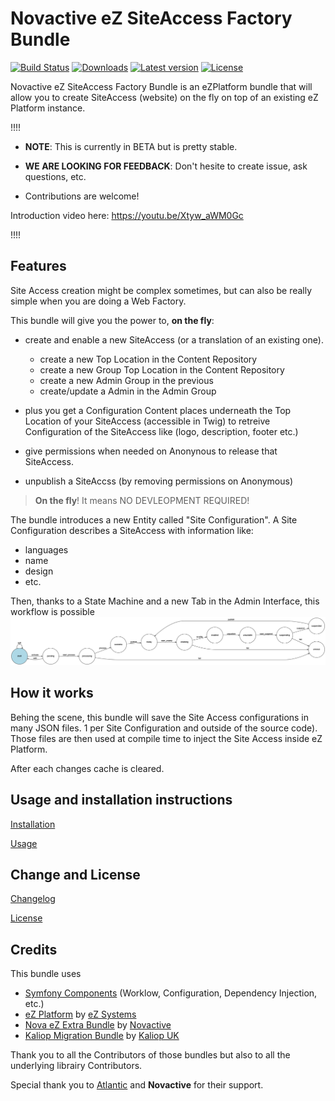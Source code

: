 # Novactive eZ SiteAccess Factory Bundle

[![Build Status](https://img.shields.io/travis/Novactive/NovaeZSiteAccessFactoryBundle.svg?style=flat-square&branch=master)](https://travis-ci.org/Novactive/NovaeZSiteAccessFactoryBundle)
[![Downloads](https://img.shields.io/packagist/dt/novactive/ezsiteaccessfactorybundle.svg?style=flat-square)](https://packagist.org/packages/novactive/ezseobundle)
[![Latest version](https://img.shields.io/github/release/Novactive/NovaeZSiteAccessFactoryBundle.svg?style=flat-square)](https://github.com/Novactive/NovaeZSiteAccessFactoryBundle/releases)
[![License](https://img.shields.io/packagist/l/novactive/ezsiteaccessfactorybundle.svg?style=flat-square)](LICENSE)

Novactive eZ SiteAccess Factory Bundle is an eZPlatform bundle that will allow you to create SiteAccess (website) on 
the fly on top of an existing eZ Platform instance.


!!!!

- **NOTE**: This is currently in BETA but is pretty stable.
- **WE ARE LOOKING FOR FEEDBACK**: Don't hesite to create issue, ask questions, etc.

- Contributions are welcome!

Introduction video here: https://youtu.be/Xtyw_aWM0Gc

!!!!


## Features

Site Access creation might be complex sometimes, but can also be really simple when you are doing a Web Factory.

This bundle will give you the power to, **on the fly**:

- create and enable a new SiteAccess (or a translation of an existing one).
    -  create a new Top Location in the Content Repository
    -  create a new Group Top Location in the Content Repository
    -  create a new Admin Group in the previous
    -  create/update a Admin in the Admin Group
    
- plus you get a Configuration Content places underneath the Top Location of your SiteAccess (accessible in Twig) to 
  retreive Configuration of the SiteAccess like (logo, description, footer etc.)    
        
- give permissions when needed on Anonynous to release that SiteAccess.
- unpublish a SiteAccss (by removing permissions on Anonymous)

> **On the fly**! It means NO DEVLEOPMENT REQUIRED!
 
The bundle introduces a new Entity called  "Site Configuration". A Site Configuration describes a SiteAccess with 
information like:
- languages
- name
- design
- etc.

Then, thanks to a State Machine and a new Tab in the Admin Interface, this workflow is possible
![Site Configuration Workflow](documentation/export/site_configuration.png "Site Configuration Workflow")


## How it works

Behing the scene, this bundle will save the Site Access configurations in many JSON files. 1 per Site Configuration and 
outside of the source code). Those files are then used at compile time to inject the Site Access inside eZ Platform.

After each changes cache is cleared.

## Usage and installation instructions

[Installation](documentation/INSTALL.md)

[Usage](documentation/USAGE.md)

Change and License
------------------

[Changelog](documentation/CHANGELOG.md)

[License](LICENSE)

Credits
-------

This bundle uses

- [Symfony Components](https://symfony.com) (Worklow, Configuration, Dependency Injection, etc.)
- [eZ Platform](https://ezplatform.com) by [eZ Systems](https://ez.no)
- [Nova eZ Extra Bundle](https://github.com/Novactive/NovaeZExtraBundle) by [Novactive](https://www.novactive.us)
- [Kaliop Migration Bundle](https://github.com/kaliop-uk/ezmigrationbundle) by [Kaliop UK](https://www.kaliop.co.uk/)

Thank you to all the Contributors of those bundles but also to all the underlying librairy Contributors.

Special thank you to [Atlantic](https://atlantic.fr) and **Novactive** for their support.
